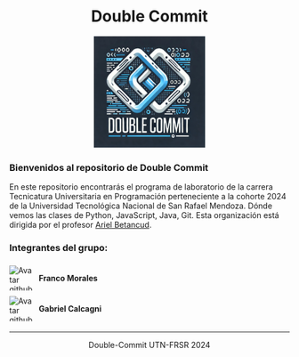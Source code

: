 <div align="center">
    <h1>Double Commit</h1>
    <img src="public/double-commit.jfif" alt="Logo grupo Double Commit" width="200" height="auto">
</div>

### Bienvenidos al repositorio de Double Commit

En este repositorio encontrarás el programa de laboratorio de la carrera Tecnicatura Universitaria en Programación perteneciente a la cohorte 2024 de la Universidad Tecnológica Nacional de San Rafael Mendoza. Dónde vemos las clases de Python, JavaScript, Java, Git. Esta organización está dirigida por el profesor <a href="https://github.com/ArielBetancud22">Ariel Betancud</a>.

### Integrantes del grupo:

<div style="display: flex; align-items: center; align-content: center; gap: 8px;">
<img src="https://avatars.githubusercontent.com/u/134340520?v=4" alt="Avatar github Franco" width="45" height="45" />
<h4>Franco Morales</h4>
</div>

<div style="display: flex; align-items: center; align-content: center; gap: 8px;">
<img src="https://avatars.githubusercontent.com/u/93176365?v=4" alt="Avatar github Gabriel" width="45" height="45" />
<h4>Gabriel Calcagni</h4>
</div>

---

<div align="center">
Double-Commit UTN-FRSR 2024
</div>
